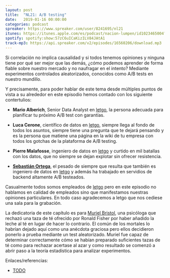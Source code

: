 ```yaml
---
layout: post
title:  "NL21: A/B testing"
date:   2019-01-16 00:00:00
categories: podcast
spreaker: https://www.spreaker.com/user/8241695/nl21
itunes: https://itunes.apple.com/es/podcast/nacion-lumpen/id1023465004?l=en&mt=2
spotify: spotify:show:57zC6uICaKizILV84JAtA1
track-mp3: https://api.spreaker.com/v2/episodes/16560206/download.mp3
---
```


Si correlación no implica causalidad y si todos tenemos opiniones y ninguna 
tiene por qué ser mejor que las demás, ¿cómo podemos aprender de forma fiable
sobre nuestro mercado y no naufragar en el intento? Mediante experimentos
controlados aleatorizados, conocidos como A/B tests en nuestro mundillo.

Y precisamente, para poder hablar de este tema desde múltiples puntos de vista
a su alrededor en este episodio hemos contado con los siguiente contertulios:

 - **Mario Alberich**, Senior Data Analyst en [letgo][letgo], la persona
     adecuada para planificar tu próximo A/B test con garantías.

 - **Luca Cerone**, científico de datos en [letgo][letgo], siempre llega al
     fondo de todos los asuntos, siempre tiene una pregunta que te dejará
     pensando y es la persona que matiene una página en la wiki de tu empresa
     con todos los gotchas de la plataforma de A/B testing.

 - **Pierre Malafosse**, ingeniero de datos en [letgo][letgo] y curtido en mil
     batallas con los datos, que no siempre se dejan explotar sin ofrecer
     resistencia.

 - **[Sebastián Ortega][sortega]**, el pesado de siempre que resulta que también es
     ingeniero de datos en [letgo][letgo] y además ha trabajado en servidios
     de backend altamente A/B testeados.

[letgo]: https://we.letgo.com/careers
[sortega]: https://twitter.com/_sortega

Casualmente todos somos empleados de [letgo][letgo] pero en este episodio no hablamos en
calidad de empleados sino que manifestamos nuestras opiniones particulares. En todo
caso agradecemos a letgo que nos cediese una sala para la grabación.

La dedicatoria de este capítulo es para [Muriel Bristol][mbristol], una psicóloga
que rechazó una taza de té ofrecido por Ronald Fisher por haber añadido la leche al
té en lugar de hacer lo contrario.  El común de los mortales lo habrían dejado aquí
como una anécdota graciosa pero ellos decidieron ponerlo a prueba mediante un test
aleatorizado.  Muriel fue capaz de determinar correctamente cómo se habían preparado
suficientes tazas de té como para rechazar acertase al azar y como resultado se
comenzó a abrir paso a la teoría estadística para analizar experimentos.

[mbristol]: https://en.wikipedia.org/wiki/Muriel_Bristol

Enlaces/referencias:

 - [TODO](https://)

